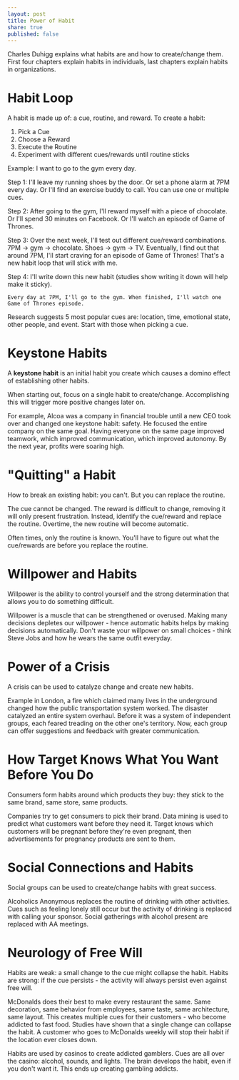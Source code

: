 ```yaml
---
layout: post
title: Power of Habit
share: true
published: false
---
```


Charles Duhigg explains what habits are and how to create/change them. First four chapters explain
habits in individuals, last chapters explain habits in organizations.

# Habit Loop

A habit is made up of: a cue, routine, and reward. To create a habit:

1. Pick a Cue
2. Choose a Reward
3. Execute the Routine
4. Experiment with different cues/rewards until routine sticks

Example: I want to go to the gym every day.

Step 1: I'll leave my running shoes by the door. Or set a phone alarm at 7PM every day. Or I'll find
an exercise buddy to call. You can use one or multiple cues.

Step 2: After going to the gym, I'll reward myself with a piece of chocolate. Or I'll spend 30
minutes on Facebook. Or I'll watch an episode of Game of Thrones.

Step 3: Over the next week, I'll test out different cue/reward combinations. 7PM -> gym ->
chocolate. Shoes -> gym -> TV. Eventually, I find out that around 7PM, I'll start craving for an
episode of Game of Thrones! That's a new habit loop that will stick with me.

Step 4: I'll write down this new habit (studies show writing it down will help make it sticky).

    Every day at 7PM, I'll go to the gym. When finished, I'll watch one Game of Thrones episode.

Research suggests 5 most popular cues are: location, time, emotional state, other people, and event.
Start with those when picking a cue.

# Keystone Habits

A **keystone habit** is an initial habit you create which causes a domino effect of establishing
other habits.

When starting out, focus on a single habit to create/change. Accomplishing this will trigger more
positive changes later on.

For example, Alcoa was a company in financial trouble until a new CEO took over and changed one
keystone habit: safety. He focused the entire company on the same goal. Having everyone on the same
page improved teamwork, which improved communication, which improved autonomy. By the next year,
profits were soaring high.

# "Quitting" a Habit

How to break an existing habit: you can't. But you can replace the routine.

The cue cannot be changed. The reward is difficult to change, removing it will only present
frustration. Instead, identify the cue/reward and replace the routine. Overtime, the new routine
will become automatic.

Often times, only the routine is known. You'll have to figure out what the cue/rewards are before
you replace the routine.

# Willpower and Habits

Willpower is the ability to control yourself and the strong determination that allows you to do
something difficult.

Willpower is a muscle that can be strengthened or overused. Making many decisions depletes our
willpower - hence automatic habits helps by making decisions automatically. Don't waste your
willpower on small choices - think Steve Jobs and how he wears the same outfit everyday.

# Power of a Crisis

A crisis can be used to catalyze change and create new habits.

Example in London, a fire which claimed many lives in the underground changed how the public
transportation system worked. The disaster catalyzed an entire system overhaul. Before it was a
system of independent groups, each feared treading on the other one's territory. Now, each group can
offer suggestions and feedback with greater communication.

# How Target Knows What You Want Before You Do

Consumers form habits around which products they buy: they stick to the same brand, same store, same
products.

Companies try to get consumers to pick their brand. Data mining is used to predict what customers
want before they need it. Target knows which customers will be pregnant before they're even
pregnant, then advertisements for pregnancy products are sent to them.

# Social Connections and Habits

Social groups can be used to create/change habits with great success.

Alcoholics Anonymous replaces the routine of drinking with other activities. Cues such as feeling
lonely still occur but the activity of drinking is replaced with calling your sponsor. Social
gatherings with alcohol present are replaced with AA meetings.

# Neurology of Free Will

Habits are weak: a small change to the cue might collapse the habit. Habits are strong: if the cue
persists - the activity will always persist even against free will.

McDonalds does their best to make every restaurant the same. Same decoration, same behavior from
employees, same taste, same architecture, same layout. This creates multiple cues for their
customers - who become addicted to fast food. Studies have shown that a single change can collapse
the habit. A customer who goes to McDonalds weekly will stop their habit if the location ever closes
down.

Habits are used by casinos to create addicted gamblers. Cues are all over the casino: alcohol,
sounds, and lights. The brain develops the habit, even if you don't want it. This ends up creating
gambling addicts.
